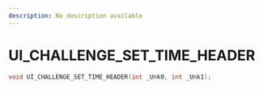 ```yaml
---
description: No description available 
---
```


# UI_CHALLENGE_SET_TIME_HEADER

```cpp
void UI_CHALLENGE_SET_TIME_HEADER(int _Unk0, int _Unk1);
```
